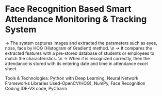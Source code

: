 # Face Recognition Based Smart Attendance Monitoring & Tracking System

-> The system captures images and extracted the parameters such as eyes, nose, face by HOG (Histogram of
Gradient) method. \n
-> It compares the extracted features with a pre-stored database of students or employees to match the
characteristics. \n
-> When it is recognized correctly, then the attendance is stored with its entering date and time in attendance excel
sheet.

Tools & Technologies:
Python with Deep Learning, Neural Network Frameworks
Libraries Used-OpenCV(HOG), NumPy, Face Recognition
Coding IDE-VS code, PyCharm

